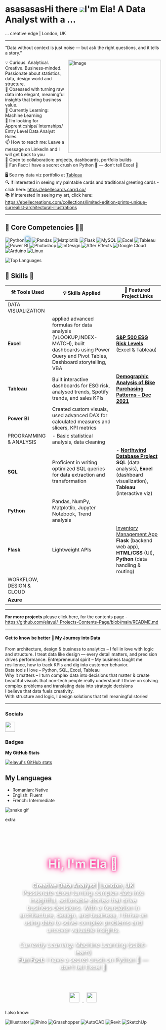 asasasasHi there ![](https://user-images.githubusercontent.com/18350557/176309783-0785949b-9127-417c-8b55-ab5a4333674e.gif)I'm Ela! A Data Analyst with a ...
==================================================================================================================================

... creative edge | London, UK

------------

“Data without context is just noise — but ask the right questions, and it tells a story.”

<img src="https://github.com/user-attachments/assets/1e1353fd-ceb4-4ea5-a0f5-efab490047e3" alt="Image" align="right" width="300" />

<p align="left">
  
  💡 Curious. Analytical. Creative. Business-minded. Passionate about statistics, data, design world and structure.<br>
  🎯 Obsessed with turning raw data into elegant, meaningful insights that bring business value. <br>
  🌱 Currently Learning: Machine Learning  <br> 
  🤔 I’m looking for Apprenticships/ Internships/ Entry Level Data Analyst Roles <br>
  📫 How to reach me: Leave a message on LinkedIn and I will get back to you <br>
  🤝 Open to collaboration: projects, dashboards, portfolio builds <br>
  🧠 Fun Fact: I have a secret crush on Python 🐍 — don’t tell Excel 💚
  
  🖥️ See my data viz portfolio at [Tableau](https://public.tableau.com/app/profile/ela.maria.vultur/vizzes) <br>
  🔍 If interested in seeing my palntable cards and traditional greeting cards - click here: https://ebellecards.carrd.co/  <br>
  📚 If interested in seeing my art, click here: https://ebellecreations.com/collections/limited-edition-prints-unique-surrealist-architectural-illustrations   <br>
</p> 
 
---
## 💼 Core Competencies 🧑‍💻

![Python](https://img.shields.io/badge/-Python-3776AB?style=for-the-badge&logo=python&logoColor=white)
<img src="https://img.shields.io/badge/-VS%20Code-007ACC?style=for-the-badge&logo=visual-studio-code&logoColor=white&labelColor=000000&color=brightblue" style="filter: drop-shadow(0 0 4px #007ACC);" />
![Pandas](https://img.shields.io/badge/-Pandas-150458?style=for-the-badge&logo=pandas&logoColor=white)
![Matplotlib](https://img.shields.io/badge/-Matplotlib-11557C?style=for-the-badge&logo=matplotlib&logoColor=white)
![Flask](https://img.shields.io/badge/-Flask-000000?style=for-the-badge&logo=flask&logoColor=white)
![MySQL](https://img.shields.io/badge/-MySQL-4479A1?style=for-the-badge&logo=mysql&logoColor=white)
![Excel](https://img.shields.io/badge/-Excel-217346?style=for-the-badge&logo=microsoft-excel&logoColor=white)
![Tableau](https://img.shields.io/badge/-Tableau-E97627?style=for-the-badge&logo=tableau&logoColor=white)
![Power BI](https://img.shields.io/badge/-Power%20BI-F2C811?style=for-the-badge&logo=powerbi&logoColor=black)
![Photoshop](https://img.shields.io/badge/-Photoshop-31A8FF?style=for-the-badge&logo=adobephotoshop&logoColor=white)
![InDesign](https://img.shields.io/badge/-InDesign-FF3366?style=for-the-badge&logo=adobeindesign&logoColor=white)
![After Effects](https://img.shields.io/badge/-After%20Effects-9999FF?style=for-the-badge&logo=adobeaftereffects&logoColor=white)
![Google Cloud](https://img.shields.io/badge/-Google%20Cloud-4285F4?style=for-the-badge&logo=googlecloud&logoColor=white)
![Arduino](https://img.shields.io/badge/-Arduino-00979D?style=for-the-badge&logo=arduino&logoColor=white)
![Linux](https://img.shields.io/badge/-Linux-FCC624?style=for-the-badge&logo=linux&logoColor=black)


![Top Languages](https://github-readme-stats.vercel.app/api/top-langs/?username=elavul&layout=compact&langs_count=6)

## 🧠 Skills 🚀

| 🛠️ Tools Used  |          💡 Skills Applied                                                      | 🔗 Featured Project Links                                |
|--------------------------------------|-------------------------------------------------------------|-----------------------------------------------------------|
|      DATA VISUALIZATION                                                                            |                                                          |
|**Excel** | applied advanced formulas for data analysis (VLOOKUP,INDEX-MATCH), built dashboards using Power Query and Pivot Tables, Dashboard storytelling, VBA                   | [**S&P 500 ESG Risk Levels**](https://github.com/elavul/Excel-Tableau-Python--Finance--ESG-S-P-500-risk-insights) (Excel & Tableau)  |       
|**Tableau** | Built interactive dashboards for ESG risk, analysed trends, Spotify trends, and sales KPIs| [**Demographic Analysis of Bike Purchasing Patterns – Dec 2021**](https://public.tableau.com/app/profile/ela.maria.vultur/viz/DemographicAnalysisofBikePurchasingPatterns/Dashboard1)
|**Power BI** | Created custom visuals, used advanced DAX for calculated measures and slicers, KPI metrics|
|PROGRAMMING & ANALYSIS| - Basic statistical analysis, data cleaning
|**SQL** | Proficient in writing optimized SQL queries for data extraction and transformation| - [**Northwind Database Project**](https://github.com/elavul/SQL-Projects/tree/main/Northwind%20Database) **SQL** (data analysis), **Excel** (dashboard visualization), **Tableau** (interactive viz)|
|**Python** | Pandas, NumPy, Matplotlib, Jupyter Notebook, Trend analysis|
|**Flask** | Lightweight APIs| [Inventory Management App](https://github.com/elavul/Python---Web-development---VisualStudioCode/tree/main/Flask%26HTML---Inventory.md)  **Flask** (backend web app), **HTML/CSS** (UI), **Python** (data handling & routing)|
WORKFLOW, DESIGN & CLOUD|
|**Azure** |

-----
**For more projects** please click here, for the contents page - https://github.com/elavul/-Projects-Contents-Page/blob/main/README.md

-----
#### Get to know be better 🧭 My Journey into Data

From architecture, design & business to analytics – I fell in love with logic and structure.
I treat data like design — every detail matters, and precision drives performance.
Entrepreneurial spirit – My business taught me resilience, how to track KPIs and dig into customer behavior.  
Data tools I love – Python, SQL, Excel, Tableau  
Why it matters – I turn complex data into decisions that matter & create beautiful visuals that non-tech people really understand! 
I thrive on solving complex problems and translating data into strategic decisions<br>
I believe that data fuels creativity.</strong><br>
  With structure and logic, I design solutions that tell meaningful stories!


---
### Socials

<p align="left"> <a href="https://www.github.com/elavul" target="_blank" rel="noreferrer"> <picture> <source media="(prefers-color-scheme: dark)" srcset="https://raw.githubusercontent.com/danielcranney/readme-generator/main/public/icons/socials/github-dark.svg" /> <source media="(prefers-color-scheme: light)" srcset="https://raw.githubusercontent.com/danielcranney/readme-generator/main/public/icons/socials/github.svg" /> <img src="https://raw.githubusercontent.com/danielcranney/readme-generator/main/public/icons/socials/github.svg" width="32" height="32" /> </picture> </a></p>

### Badges

<b>My GitHub Stats</b>

<a href="http://www.github.com/elavul">
  <img src="https://github-readme-stats.vercel.app/api?username=elavul&show_icons=true&hide=&count_private=true&title_color=ec4899&text&text_color=ffffff&icon_color=3382ed&bg_color=1f2937&hide_border=true" alt="elavul's GitHub stats" />
</a>

## My Languages
* Romanian: Native
* English: Fluent
* French: Intermediate


![snake gif](https://github.com/elavul/elavul/blob/output/github-contribution-grid-snake.svg)


extra 
<!-- Dark Themed Section with Background Image -->
<div style="background-image: url('https://your-background-image-link.com'); background-size: cover; background-position: center; padding: 40px; border-radius: 12px; color: #ffffff; text-shadow: 2px 2px 6px rgba(0, 0, 0, 0.7);">
  <h2 style="text-align: center; font-size: 2.5rem; color: #f0f0f0; text-shadow: 0 0 10px #ff007f, 0 0 20px #ff007f;">Hi, I'm Ela 👋</h2>
  <p style="font-size: 1.2rem; text-align: center; max-width: 800px; margin: 0 auto;">
    <strong>Creative Data Analyst | London, UK</strong><br>
    Passionate about turning complex data into insightful, actionable stories that drive business decisions. With a foundation in architecture, design, and business, I thrive on using data to solve complex problems and uncover valuable insights.  
    <br><br>  
    <em>Currently Learning:</em> Machine Learning (scikit-learn)<br>
    <strong>Fun Fact:</strong> I have a secret crush on Python 🐍 — don’t tell Excel 💚
  </p>
</div>

<!-- Adding Social Links -->
<div style="text-align: center; margin-top: 20px;">
  <a href="https://github.com/elavul" target="_blank">
    <img src="https://raw.githubusercontent.com/danielcranney/readme-generator/main/public/icons/socials/github-dark.svg" width="32" height="32" style="margin: 10px;" />
  </a>
  <a href="https://www.linkedin.com/in/elavul/" target="_blank">
    <img src="https://raw.githubusercontent.com/danielcranney/readme-generator/main/public/icons/socials/linkedin-dark.svg" width="32" height="32" style="margin: 10px;" />
  </a>
  <!-- Add more social icons as needed -->
</div>





I also know:

![Illustrator](https://img.shields.io/badge/-Illustrator-FF9A00?style=for-the-badge&logo=adobeillustrator&logoColor=white)
![Rhino](https://img.shields.io/badge/-Rhino%203D-801010?style=for-the-badge&logo=apacherocketmq&logoColor=white)
![Grasshopper](https://img.shields.io/badge/-Grasshopper-7AAB6C?style=for-the-badge&logo=data:image/svg+xml;base64,...&logoColor=white)
![AutoCAD](https://img.shields.io/badge/-AutoCAD-CB2026?style=for-the-badge&logo=autodesk&logoColor=white)
![Revit](https://img.shields.io/badge/-Revit-0C5FAB?style=for-the-badge&logo=autodesk&logoColor=white)
![SketchUp](https://img.shields.io/badge/-SketchUp-005F9E?style=for-the-badge&logo=sketchup&logoColor=white)
